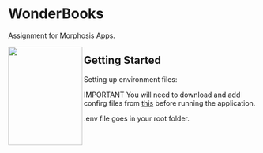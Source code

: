 # WonderBooks

Assignment for Morphosis Apps.

<a href="url"><img src="https://raw.githubusercontent.com/manas-raj-shrestha/WonderBooks/NYT-2/screen_shot.png" align="left" height="200" width="150" ></a>

## Getting Started

Setting up environment files:

IMPORTANT You will need to download and add confirg files from [this](https://drive.google.com/drive/folders/1Bb2V0KdwDH2J_gV3OZ8PHq_yHSajUODI?usp=sharing) before running the application.

.env file goes in your root folder.
